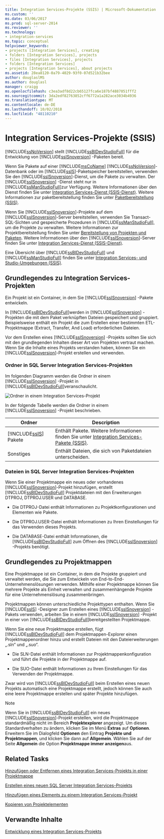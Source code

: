```yaml
---
title: Integration Services-Projekte (SSIS) | Microsoft-Dokumentation
ms.custom: ''
ms.date: 03/06/2017
ms.prod: sql-server-2014
ms.reviewer: ''
ms.technology:
- integration-services
ms.topic: conceptual
helpviewer_keywords:
- projects [Integration Services], creating
- folders [Integration Services], projects
- files [Integration Services], projects
- folders [Integration Services]
- projects [Integration Services], about projects
ms.assetid: 28ea8120-0a79-4029-93f0-07d521b32bee
author: douglaslMS
ms.author: douglasl
manager: craigg
ms.openlocfilehash: c3ea3adf8d22cb65127fca6e187bf4887051fff2
ms.sourcegitcommit: 3da2edf82763852cff6772a1a282ace3034b4936
ms.translationtype: MT
ms.contentlocale: de-DE
ms.lasthandoff: 10/02/2018
ms.locfileid: "48110210"
---
```

# <a name="integration-services-ssis-projects"></a>Integration Services-Projekte (SSIS)
  [!INCLUDE[ssNoVersion](../includes/ssnoversion-md.md)] stellt [!INCLUDE[ssBIDevStudioFull](../includes/ssbidevstudiofull-md.md)] für die Entwicklung von [!INCLUDE[ssISnoversion](../includes/ssisnoversion-md.md)] -Paketen bereit.  
  
 Wenn Sie Pakete auf einer [!INCLUDE[msCoName](../includes/msconame-md.md)] [!INCLUDE[ssNoVersion](../includes/ssnoversion-md.md)]-Datenbank oder im [!INCLUDE[ssIS](../includes/ssis-md.md)]-Paketspeicher bereitstellen, verwenden Sie den [!INCLUDE[ssISnoversion](../includes/ssisnoversion-md.md)]-Dienst, um die Pakete zu verwalten. Der [!INCLUDE[ssISnoversion](../includes/ssisnoversion-md.md)] -Dienst steht nur in [!INCLUDE[ssManStudioFull](../includes/ssmanstudiofull-md.md)]zur Verfügung. Weitere Informationen über den Dienst finden Sie unter [Integration Services-Dienst &#40;SSIS-Dienst&#41;](service/integration-services-service-ssis-service.md). Weitere Informationen zur paketbereitstellung finden Sie unter [Paketbereitstellung &#40;SSIS&#41;](packages/legacy-package-deployment-ssis.md).  
  
 Wenn Sie [!INCLUDE[ssISnoversion](../includes/ssisnoversion-md.md)]-Projekte auf dem [!INCLUDE[ssISnoversion](../includes/ssisnoversion-md.md)]-Server bereitstellen, verwenden Sie Transact-SQL-Sichten und gespeicherte Prozeduren in [!INCLUDE[ssManStudioFull](../includes/ssmanstudiofull-md.md)], um die Projekte zu verwalten. Weitere Informationen zur Projektbereitstellung finden Sie unter [Bereitstellung von Projekten und Paketen](packages/deploy-integration-services-ssis-projects-and-packages.md). Weitere Informationen über den [!INCLUDE[ssISnoversion](../includes/ssisnoversion-md.md)]-Server finden Sie unter [Integration Services-Dienst &#40;SSIS-Dienst&#41;](catalog/integration-services-ssis-server-and-catalog.md).  
  
 Eine Übersicht über [!INCLUDE[ssBIDevStudioFull](../includes/ssbidevstudiofull-md.md)] und [!INCLUDE[ssManStudioFull](../includes/ssmanstudiofull-md.md)] finden Sie unter [Integration Services- und Studio-Umgebungen &#40;SSIS&#41;](integration-services-ssis-development-and-management-tools.md).  
  
## <a name="understanding-integration-services-projects"></a>Grundlegendes zu Integration Services-Projekten  
 Ein Projekt ist ein Container, in dem Sie [!INCLUDE[ssISnoversion](../includes/ssisnoversion-md.md)] -Pakete entwickeln.  
  
 In [!INCLUDE[ssBIDevStudioFull](../includes/ssbidevstudiofull-md.md)]werden in [!INCLUDE[ssISnoversion](../includes/ssisnoversion-md.md)] -Projekten die mit dem Paket verknüpften Dateien gespeichert und gruppiert. Beispielsweise enthält ein Projekt die zum Erstellen einer bestimmten ETL-Projektmappe (Extract, Transfer, And Load) erforderlichen Dateien.  
  
 Vor dem Erstellen eines [!INCLUDE[ssISnoversion](../includes/ssisnoversion-md.md)] -Projekts sollten Sie sich mit den grundlegenden Inhalten dieser Art von Projekten vertraut machen. Wenn Sie die Inhalte eines Projekts verstanden haben, können Sie ein [!INCLUDE[ssISnoversion](../includes/ssisnoversion-md.md)]-Projekt erstellen und verwenden.  
  
### <a name="folders-in-integration-services-projects"></a>Ordner in SQL Server Integration Services-Projekten  
 Im folgenden Diagramm werden die Ordner in einem [!INCLUDE[ssISnoversion](../includes/ssisnoversion-md.md)] -Projekt in [!INCLUDE[ssBIDevStudioFull](../includes/ssbidevstudiofull-md.md)]veranschaulicht.  
  
 ![Ordner in einem Integration Services-Projekt](media/solutionexplorer.gif "Folders in an Integration Services project")  
  
 In der folgende Tabelle werden die Ordner in einem [!INCLUDE[ssISnoversion](../includes/ssisnoversion-md.md)] -Projekt beschrieben.  
  
|Ordner|Description|  
|------------|-----------------|  
|[!INCLUDE[ssIS](../includes/ssis-md.md)] Pakete|Enthält Pakete. Weitere Informationen finden Sie unter [Integration Services-Pakete &#40;SSIS&#41;](../../2014/integration-services/integration-services-ssis-packages.md).|  
|Sonstiges|Enthält Dateien, die sich von Paketdateien unterscheiden.|  
  
### <a name="files-in-integration-services-projects"></a>Dateien in SQL Server Integration Services-Projekten  
 Wenn Sie einer Projektmappe ein neues oder vorhandenes [!INCLUDE[ssISnoversion](../includes/ssisnoversion-md.md)]-Projekt hinzufügen, erstellt [!INCLUDE[ssBIDevStudioFull](../includes/ssbidevstudiofull-md.md)] Projektdateien mit den Erweiterungen DTPROJ, DTPROJ.USER und DATABASE.  
  
-   Die DTPROJ-Datei enthält Informationen zu Projektkonfigurationen und Elementen wie Pakete.  
  
-   Die DTPROJ.USER-Datei enthält Informationen zu Ihren Einstellungen für das Verwenden dieses Projekts.  
  
-   Die DATABASE-Datei enthält Informationen, die [!INCLUDE[ssBIDevStudioFull](../includes/ssbidevstudiofull-md.md)] zum Öffnen des [!INCLUDE[ssISnoversion](../includes/ssisnoversion-md.md)] -Projekts benötigt.  
  
## <a name="understanding-solutions"></a>Grundlegendes zu Projektmappen  
 Eine Projektmappe ist ein Container, in dem die Projekte gruppiert und verwaltet werden, die Sie zum Entwickeln von End-to-End-Unternehmenslösungen verwenden. Mithilfe einer Projektmappe können Sie mehrere Projekte als Einheit verwalten und zusammenhängende Projekte für eine Unternehmenslösung zusammenbringen.  
  
 Projektmappen können unterschiedliche Projekttypen enthalten. Wenn Sie [!INCLUDE[ssIS](../includes/ssis-md.md)] -Designer zum Erstellen eines [!INCLUDE[ssISnoversion](../includes/ssisnoversion-md.md)] -Pakets verwenden, arbeiten Sie in einem [!INCLUDE[ssISnoversion](../includes/ssisnoversion-md.md)] -Projekt in einer von [!INCLUDE[ssBIDevStudioFull](../includes/ssbidevstudiofull-md.md)]bereitgestellten Projektmappe.  
  
 Wenn Sie eine neue Projektmappe erstellen, fügt [!INCLUDE[ssBIDevStudioFull](../includes/ssbidevstudiofull-md.md)] dem Projektmappen-Explorer einen Projektmappenordner hinzu und erstellt Dateien mit den Dateierweiterungen „.sln“ und „.suo“.  
  
-   Die SLN-Datei enthält Informationen zur Projektmappenkonfiguration und führt die Projekte in der Projektmappe auf.  
  
-   Die SUO-Datei enthält Informationen zu Ihren Einstellungen für das Verwenden der Projektmappe.  
  
 Zwar wird von [!INCLUDE[ssBIDevStudioFull](../includes/ssbidevstudiofull-md.md)] beim Erstellen eines neuen Projekts automatisch eine Projektmappe erstellt, jedoch können Sie auch eine leere Projektmappe erstellen und später Projekte hinzufügen.  
  
> [!NOTE]  
>  Wenn Sie in [!INCLUDE[ssBIDevStudioFull](../includes/ssbidevstudiofull-md.md)] ein neues [!INCLUDE[ssISnoversion](../includes/ssisnoversion-md.md)]-Projekt erstellen, wird die Projektmappe standardmäßig nicht im Bereich **Projektexplorer** angezeigt. Um dieses Standardverhalten zu ändern, klicken Sie im Menü **Extras** auf **Optionen**. Erweitern Sie im Dialogfeld **Optionen** den Eintrag **Projekte und Projektmappen**, und klicken Sie dann auf **Allgemein**. Wählen Sie auf der Seite **Allgemein** die Option **Projektmappe immer anzeigen**aus.  
  
## <a name="related-tasks"></a>Related Tasks  
 [Hinzufügen oder Entfernen eines Integration Services-Projekts in einer Projektmappe](../../2014/integration-services/add-or-remove-an-integration-services-project-in-a-solution.md)  
  
 [Erstellen eines neuen SQL Server Integration Services-Projekts](../../2014/integration-services/create-a-new-integration-services-project.md)  
  
 [Hinzufügen eines Elements zu einem Integration Services-Projekt](../../2014/integration-services/add-an-item-to-an-integration-services-project.md)  
  
 [Kopieren von Projektelementen](../../2014/integration-services/copy-project-items.md)  
  
## <a name="related-content"></a>Verwandte Inhalte  
 [Entwicklung eines Integration Services-Projekts](../../2014/integration-services/development-of-an-integration-services-project.md)  
  
  
